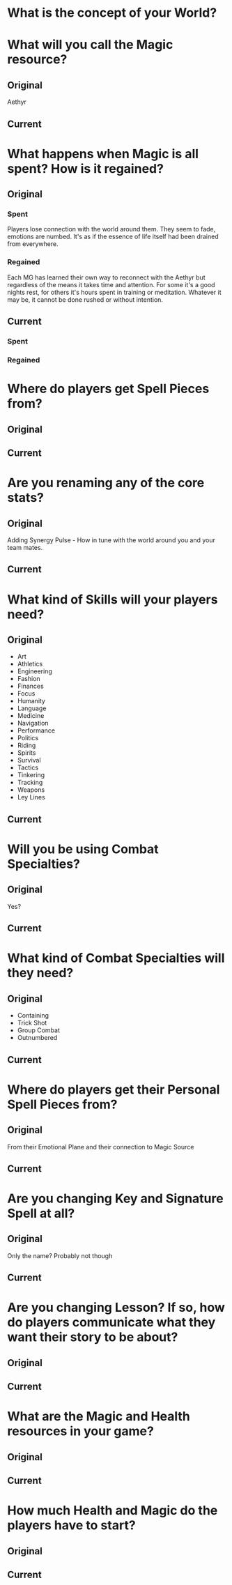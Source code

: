 # What is the concept of your World?

# What will you call the Magic resource?
## Original
Aethyr
## Current


# What happens when Magic is all spent? How is it regained?
## Original
### Spent
Players lose connection with the world around them. They seem to fade, emotions are numbed. It's as if the essence of life itself had been drained from everywhere.
### Regained
Each MG has learned their own way to reconnect with the Aethyr but regardless of the means it takes time and attention. For some it's a good nights rest, for others it's hours spent in training or meditation. Whatever it may be, it cannot be done rushed or without intention.

## Current
### Spent

### Regained


# Where do players get Spell Pieces from?
## Original


## Current


# Are you renaming any of the core stats?
## Original
Adding Synergy Pulse - How in tune with the world around you and your team mates.

## Current


# What kind of Skills will your players need?
## Original
- Art
- Athletics
- Engineering
- Fashion
- Finances
- Focus
- Humanity
- Language
- Medicine
- Navigation
- Performance
- Politics
- Riding
- Spirits
- Survival
- Tactics
- Tinkering
- Tracking
- Weapons
- Ley Lines

## Current


# Will you be using Combat Specialties?
## Original
Yes?

## Current


# What kind of Combat Specialties will they need?
## Original 
- Containing
- Trick Shot
- Group Combat
- Outnumbered

## Current


# Where do players get their Personal Spell Pieces from?
## Original 
From their Emotional Plane and their connection to Magic Source

## Current


# Are you changing Key and Signature Spell at all?
## Original
Only the name? Probably not though

## Current


# Are you changing Lesson? If so, how do players communicate what they want their story to be about?
## Original


## Current


# What are the Magic and Health resources in your game?
## Original


## Current


# How much Health and Magic do the players have to start?
## Original


## Current
